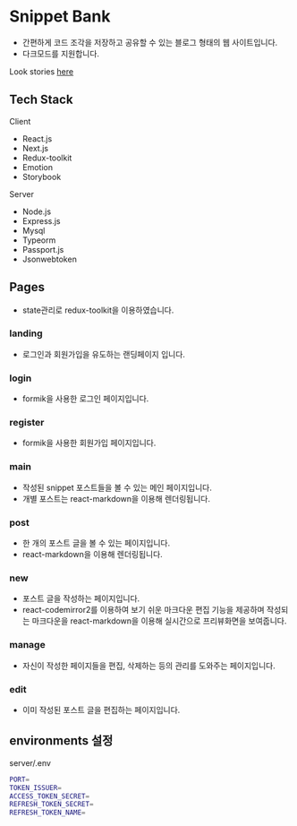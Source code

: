 # Snippet Bank

- 간편하게 코드 조각을 저장하고 공유할 수 있는 블로그 형태의 웹 사이트입니다.
- 다크모드를 지원합니다.

Look stories [here](https://604fd3dc2409ed002109132e-iekvthwaui.chromatic.com/?path=/story/common-anchor--default)

## Tech Stack

Client

- React.js
- Next.js
- Redux-toolkit
- Emotion
- Storybook

Server

- Node.js
- Express.js
- Mysql
- Typeorm
- Passport.js
- Jsonwebtoken

## Pages

- state관리로 redux-toolkit을 이용하였습니다.

### landing

- 로그인과 회원가입을 유도하는 랜딩페이지 입니다.

### login

- formik을 사용한 로그인 페이지입니다.

### register

- formik을 사용한 회원가입 페이지입니다.

### main

- 작성된 snippet 포스트들을 볼 수 있는 메인 페이지입니다.
- 개별 포스트는 react-markdown을 이용해 렌더링됩니다.

### post

- 한 개의 포스트 글을 볼 수 있는 페이지입니다.
- react-markdown을 이용해 렌더링됩니다.

### new

- 포스트 글을 작성하는 페이지입니다.
- react-codemirror2를 이용하여 보기 쉬운 마크다운 편집 기능을 제공하며 작성되는 마크다운을 react-markdown을 이용해 실시간으로 프리뷰화면을 보여줍니다.

### manage

- 자신이 작성한 페이지들을 편집, 삭제하는 등의 관리를 도와주는 페이지입니다.

### edit

- 이미 작성된 포스트 글을 편집하는 페이지입니다.

## environments 설정

server/.env

```sh
PORT=
TOKEN_ISSUER=
ACCESS_TOKEN_SECRET=
REFRESH_TOKEN_SECRET=
REFRESH_TOKEN_NAME=
```
